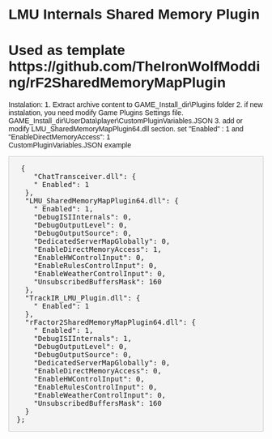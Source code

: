 ﻿# LMU Internals Shared Memory Plugin
<!DOCTYPE html>
<html lang="ru">
<head>
    <meta charset="UTF-8">
    <title>Отображение JSON</title>
    <style>
        body {
            font-family: Arial, sans-serif;
            padding: 20px;
        }
        pre {
            background-color: #f4f4f4;
            padding: 15px;
            border: 1px solid #ccc;
            overflow-x: auto;
        }
    </style>
</head>
<body>
    <h1>Used as template https://github.com/TheIronWolfModding/rF2SharedMemoryMapPlugin
</h1>
<div>
Instalation:
1. Extract archive content to GAME_Install_dir\Plugins folder
2. if new instalation, you need modify Game Plugins Settings file. GAME_Install_dir\UserData\player\CustomPluginVariables.JSON
3. add or modify LMU_SharedMemoryMapPlugin64.dll section. set "Enabled" : 1 and "EnableDirectMemoryAccess": 1

</div>
<div>
CustomPluginVariables.JSON example
</div>
 <pre>
 {
    "ChatTransceiver.dll": {
    " Enabled": 1
  },
  "LMU_SharedMemoryMapPlugin64.dll": {
    " Enabled": 1,
    "DebugISIInternals": 0,
    "DebugOutputLevel": 0,
    "DebugOutputSource": 0,
    "DedicatedServerMapGlobally": 0,
    "EnableDirectMemoryAccess": 1,
    "EnableHWControlInput": 0,
    "EnableRulesControlInput": 0,
    "EnableWeatherControlInput": 0,
    "UnsubscribedBuffersMask": 160
  },
  "TrackIR_LMU_Plugin.dll": {
    " Enabled": 1
  },
  "rFactor2SharedMemoryMapPlugin64.dll": {
    " Enabled": 1,
    "DebugISIInternals": 1,
    "DebugOutputLevel": 0,
    "DebugOutputSource": 0,
    "DedicatedServerMapGlobally": 0,
    "EnableDirectMemoryAccess": 0,
    "EnableHWControlInput": 0,
    "EnableRulesControlInput": 0,
    "EnableWeatherControlInput": 0,
    "UnsubscribedBuffersMask": 160
  }
};
</pre>
</body>
</html>
